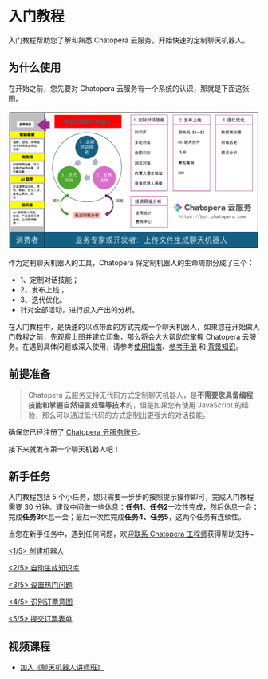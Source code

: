# 入门教程

入门教程帮助您了解和熟悉 Chatopera 云服务，开始快速的定制聊天机器人。


## 为什么使用

在开始之前，您先要对 Chatopera 云服务有一个系统的认识，那就是下面这张图。

![](../../../images/assets/screenshot_20240624091218.png)

作为定制聊天机器人的工具，Chatopera 将定制机器人的生命周期分成了三个：

* 1、定制对话技能；
* 2、发布上线；
* 3、迭代优化。
* 针对全部活动，进行投入产出的分析。

在入门教程中，是快速的以点带面的方式完成一个聊天机器人，如果您在开始做入门教程之前，先观察上图并建立印象，那么将会大大帮助您掌握 Chatopera 云服务。在遇到具体问题或深入使用，请参考[使用指南](https://docs.chatopera.com/products/chatbot-platform/howto-guides/index.html)、[参考手册](https://docs.chatopera.com/products/chatbot-platform/references/index.html) 和 [背景知识](https://docs.chatopera.com/products/chatbot-platform/explanations/index.html)。

## 前提准备

> Chatopera 云服务支持无代码方式定制聊天机器人，是**不需要您具备编程技能和掌握自然语言处理等技术**的，但是如果您有使用 JavaScript 的经验，那么可以通过低代码的方式定制出更强大的对话技能。

确保您已经注册了 [Chatopera 云服务账号](https://docs.chatopera.com/products/chatbot-platform/howto-guides/account/account-mgr.html)。

接下来就发布第一个聊天机器人吧！

## 新手任务

入门教程包括 5 个小任务，您只需要一步步的按照提示操作即可，完成入门教程需要 30 分钟。建议中间做一些休息：**任务1、任务2**一次性完成，然后休息一会；完成**任务3**休息一会；最后一次性完成**任务4、任务5**，这两个任务有连续性。

当您在新手任务中，遇到任何问题，欢迎[联系 Chatopera 工程师](https://dwz.chatopera.com/s99784)获得帮助支持~

[<1/5> 创建机器人](/products/chatbot-platform/tutorials/1-create-bot.html)

[<2/5> 自动生成知识库](/products/chatbot-platform/tutorials/2-answer-faq.html)

[<3/5> 设置热门问题](/products/chatbot-platform/tutorials/3-add-scripts-function.html)

[<4/5> 识别订票意图](/products/chatbot-platform/tutorials/4-add-intent.html)

[<5/5> 提交订票表单](/products/chatbot-platform/tutorials/5-stats-history.html)


## 视频课程

* [加入《聊天机器人讲师班》](https://docs.chatopera.com/products/chatbot-platform/appendix/training-tutors.html)
